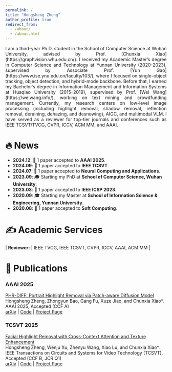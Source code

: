 ```yaml
---
permalink: /
title: "Hongsheng Zheng"
author_profile: true
redirect_from: 
  - /about/
  - /about.html
---
```

<div markdown="1" style="text-align:justify; text-justify:inter-word; hyphens:auto;">
I am a third-year Ph.D. student in the School of Computer Science at Wuhan University, advised by Prof. [Chunxia Xiao](https://graphvision.whu.edu.cn/). I received my Academic Master’s degree in Computer Science and Technology at Yunnan University (2020-2023), supervised by Associate Prof. [Yun Gao](https://www.ise.ynu.edu.cn/faculty/103/), where I focused on single-object tracking, object detection, and hybrid-mode backbone. Before that, I earned my Bachelor’s degree in Information Management and Information Systems at Huaqiao University (2015–2019), supervised by Prof. [Wei Wang](https://weiwang.info/), working on text mining and crowdfunding management. Currently, my research centers on low-level image processing (including highlight removal, shadow removal, reflection removal, deraining, dehazing, and desnowing), AIGC, and multimodal VLM. I have served as a reviewer for top-tier journals and conferences such as IEEE TCSVT/TVCG, CVPR, ICCV, ACM MM, and AAAI.
</div>

🔥 News
======

- **2024.12**: 🎉 1 paper accepted to **AAAI 2025**.  
- **2024.09**: 🎉 1 paper accepted to **IEEE TCSVT**.  
- **2024.07**: 🎉 1 paper accepted to **Neural Computing and Applications**.
- **2023.09**: 🎓 Starting my PhD at **School of Computer Science, Wuhan University**.  
- **2023.03**: 🎉 1 paper accepted to **IEEE ICSP 2023**.
- **2020.09**: 🎓 Starting my Master at **School of Information Science & Engineering, Yunnan University**.
- **2020.08**: 🎉 1 paper accepted to **Soft Computing**.

✍ Academic Services
======
| **Reviewer:** | IEEE TVCG, IEEE TCSVT, CVPR, ICCV, AAAI, ACM MM |


📝 Publications
======
### AAAI 2025  
[PHR-DIFF: Portrait Highlight Removal via Patch-aware Diffusion Model](https://ojs.aaai.org/index.php/AAAI/article/view/33146)  
Hongsheng Zheng, Zhongyun Bao, Gang Fu, Xuze Jiao, and Chunxia Xiao*.  
AAAI 2025, Accepted (CCF A)  
[arXiv](https://arxiv.org/) | [Code](https://example.com/) | [Project Page](https://example.com/) 

### TCSVT 2025  
[Facial Highlight Removal with Cross-Context Attention and Texture Enhancement](https://ieeexplore.ieee.org/abstract/document/10701516)  
Hongsheng Zheng, Wenju Xu, Zhenyu Wang, Xiao Lu, and Chunxia Xiao*.  
IEEE Transactions on Circuits and Systems for Video Technology (TCSVT), Accepted (CCF B, JCR Q1)  
[arXiv](https://arxiv.org/) | [Code](https://example.com/) | [Project Page](https://example.com/) 
